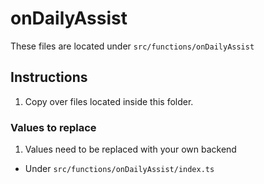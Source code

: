 # onDailyAssist

These files are located under `src/functions/onDailyAssist`


## Instructions

1. Copy over files located inside this folder.

### Values to replace

1. Values need to be replaced with your own backend

- Under `src/functions/onDailyAssist/index.ts`

